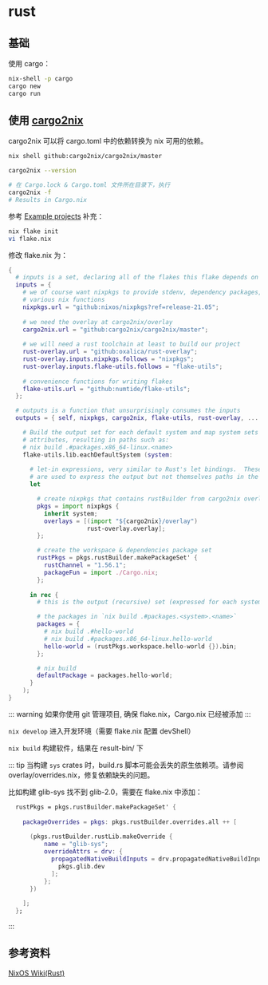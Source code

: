 # rust 

## 基础

使用 cargo：

```bash
nix-shell -p cargo
cargo new
cargo run
```

## 使用 [cargo2nix](https://github.com/cargo2nix/cargo2nix) 

cargo2nix 可以将 cargo.toml 中的依赖转换为 nix 可用的依赖。

```bash
nix shell github:cargo2nix/cargo2nix/master

cargo2nix --version

# 在 Cargo.lock & Cargo.toml 文件所在目录下，执行
cargo2nix -f
# Results in Cargo.nix
```

参考 [Example projects](https://github.com/cargo2nix/cargo2nix/tree/master/examples) 补充：

```bash
nix flake init
vi flake.nix
```
修改 flake.nix 为：

``` nix
{
  # inputs is a set, declaring all of the flakes this flake depends on
  inputs = {
    # we of course want nixpkgs to provide stdenv, dependency packages, and
    # various nix functions
    nixpkgs.url = "github:nixos/nixpkgs?ref=release-21.05";
  
    # we need the overlay at cargo2nix/overlay
    cargo2nix.url = "github:cargo2nix/cargo2nix/master";
    
    # we will need a rust toolchain at least to build our project
    rust-overlay.url = "github:oxalica/rust-overlay";
    rust-overlay.inputs.nixpkgs.follows = "nixpkgs";
    rust-overlay.inputs.flake-utils.follows = "flake-utils";
    
    # convenience functions for writing flakes
    flake-utils.url = "github:numtide/flake-utils";
  };

  # outputs is a function that unsurprisingly consumes the inputs
  outputs = { self, nixpkgs, cargo2nix, flake-utils, rust-overlay, ... }:

    # Build the output set for each default system and map system sets into
    # attributes, resulting in paths such as:
    # nix build .#packages.x86_64-linux.<name>
    flake-utils.lib.eachDefaultSystem (system:
    
      # let-in expressions, very similar to Rust's let bindings.  These names
      # are used to express the output but not themselves paths in the output.
      let

        # create nixpkgs that contains rustBuilder from cargo2nix overlay
        pkgs = import nixpkgs {
          inherit system;
          overlays = [(import "${cargo2nix}/overlay")
                      rust-overlay.overlay];
        };

        # create the workspace & dependencies package set
        rustPkgs = pkgs.rustBuilder.makePackageSet' {
          rustChannel = "1.56.1";
          packageFun = import ./Cargo.nix;
        };
        
      in rec {
        # this is the output (recursive) set (expressed for each system)

        # the packages in `nix build .#packages.<system>.<name>`
        packages = {
          # nix build .#hello-world
          # nix build .#packages.x86_64-linux.hello-world
          hello-world = (rustPkgs.workspace.hello-world {}).bin;
        };

        # nix build
        defaultPackage = packages.hello-world;
      }
    );
}
```


::: warning
如果你使用 git 管理项目, 确保 flake.nix，Cargo.nix 已经被添加 
:::

`nix develop` 进入开发环境（需要 flake.nix 配置 devShell）

`nix build` 构建软件，结果在 result-bin/ 下

::: tip
当构建 `sys` crates 时，build.rs 脚本可能会丢失的原生依赖项。请参阅 overlay/overrides.nix，修复依赖缺失的问题。

比如构建 glib-sys 找不到 glib-2.0，需要在 flake.nix 中添加：
```nix
  rustPkgs = pkgs.rustBuilder.makePackageSet' {
  
    packageOverrides = pkgs: pkgs.rustBuilder.overrides.all ++ [
    
      (pkgs.rustBuilder.rustLib.makeOverride {
          name = "glib-sys";
          overrideAttrs = drv: {
            propagatedNativeBuildInputs = drv.propagatedNativeBuildInputs or [ ] ++ [
              pkgs.glib.dev
            ];
          };
      })
      
    ];
  };
```
:::

## 参考资料

[NixOS Wiki(Rust)](https://nixos.wiki/wiki/Rust)
